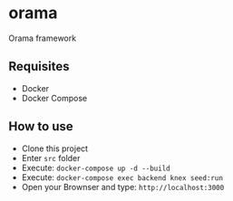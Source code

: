 # orama
Orama framework

## Requisites

- Docker
- Docker Compose

## How to use

- Clone this project
- Enter `src` folder
- Execute: `docker-compose up -d --build`
- Execute: `docker-compose exec backend knex seed:run`
- Open your Brownser and type: `http://localhost:3000`